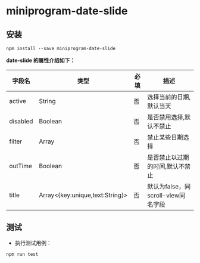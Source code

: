 # miniprogram-date-slide

## 安装

```
npm install --save miniprogram-date-slide
```

   **date-slide 的属性介绍如下：**

   | 字段名                | 类型    | 必填 | 描述                                      |
   | --------------------- | ------- | ---- | ----------------------------------------- |
   | active                    | String  | 否   | 选择当前的日期,默认当天                 |
   | disabled                 | Boolean | 否   | 是否禁用选择,默认不禁止 |
   | filter                | Array<String>  | 否   | 禁止某些日期选择    |
   | outTime                 | Boolean  | 否   | 是否禁止以过期的时间,默认不禁止  |
   | title   | Array<{key:unique,text:String}> | 否   | 默认为false，同scroll-view同名字段        |

## 测试

* 执行测试用例：

```
npm run test
```

